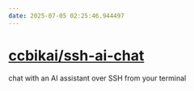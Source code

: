 ```yaml
---
date: 2025-07-05 02:25:46.944497
---
```


# [ccbikai/ssh-ai-chat](https://github.com/ccbikai/ssh-ai-chat)

chat with an AI assistant over SSH from your terminal